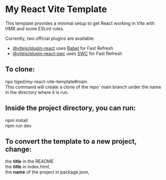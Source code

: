 # My React Vite Template 

This template provides a minimal setup to get React working in Vite with HMR and some ESLint rules.

Currently, two official plugins are available:

- [@vitejs/plugin-react](https://github.com/vitejs/vite-plugin-react/blob/main/packages/plugin-react/README.md) uses [Babel](https://babeljs.io/) for Fast Refresh
- [@vitejs/plugin-react-swc](https://github.com/vitejs/vite-plugin-react-swc) uses [SWC](https://swc.rs/) for Fast Refresh


## To clone: 
npx tiged<YOUR-GH-USERNAME>/my-react-vite-template#main <new-project-name>  
This command will create a clone of the repo' main branch under the name in the directory where it is run.

## Inside the project directory, you can run:
npm install  
npm run dev  

## To convert the template to a new project, change: 
the **title** in the README  
the **title** in index.html,   
the **name** of the project in package.json,  